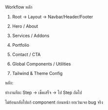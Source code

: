 Workflow หลัก

1. Root → Layout → Navbar/Header/Footer


2. Hero / About


3. Services / Addons


4. Portfolio


5. Contact / CTA


6. Global Components / Utilities


7. Tailwind & Theme Config



หลัก:

ทำงานทีละ Step → เช็คเสร็จ → ไป Step ถัดไป

ไม่ย้อนกลับไปแก้ component ก่อนหน้า ยกเว้นเจอ bug จริง


